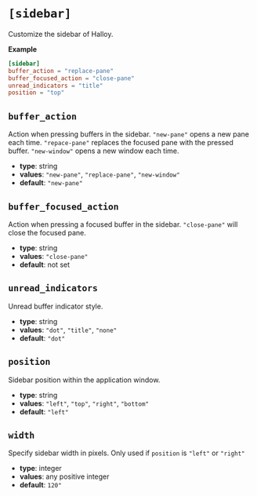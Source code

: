 # `[sidebar]`

Customize the sidebar of Halloy.

**Example**

```toml
[sidebar]
buffer_action = "replace-pane"
buffer_focused_action = "close-pane"
unread_indicators = "title"
position = "top"
```

## `buffer_action`

Action when pressing buffers in the sidebar. `"new-pane"` opens a new pane each time. `"repace-pane"` replaces the focused pane with the pressed buffer. `"new-window"` opens a new window each time.

- **type**: string
- **values**: `"new-pane"`, `"replace-pane"`, `"new-window"`
- **default**: `"new-pane"`

## `buffer_focused_action`

Action when pressing a focused buffer in the sidebar. `"close-pane"` will close the focused pane.

- **type**: string
- **values**: `"close-pane"`
- **default**: not set

## `unread_indicators`

Unread buffer indicator style.

- **type**: string
- **values**: `"dot"`, `"title"`, `"none"`
- **default**: `"dot"`

## `position`

Sidebar position within the application window.

- **type**: string
- **values**: `"left"`, `"top"`, `"right"`, `"bottom"`
- **default**: `"left"`

## `width`

Specify sidebar width in pixels. Only used if `position` is `"left"` or `"right"`

- **type**: integer
- **values**: any positive integer
- **default**: `120"`
